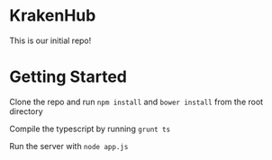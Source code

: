 # KrakenHub

This is our initial repo!

# Getting Started

Clone the repo and run `npm install` and `bower install` from the root directory

Compile the typescript by running  `grunt ts`

Run the server with `node app.js`

